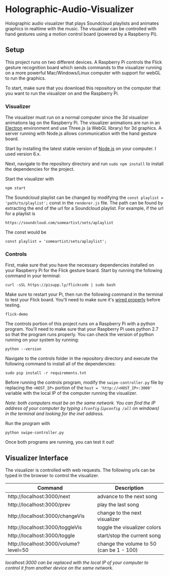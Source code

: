 # Holographic-Audio-Visualizer

Holographic audio visualizer that plays Soundcloud playlists and animates graphics in realtime with the music. The visualizer can be controlled with hand gestures using a motion control board (powered by a Raspberry Pi). 

## Setup

This project runs on two different devices. A Raspberry Pi controls the Flick gesture recognition board which sends commands to the visualizer running on a more powerful Mac/Windows/Linux computer with support for webGL to run the graphics.

To start, make sure that you download this repository on the computer that you want to run the visualizer on and the Raspberry Pi. 

### Visualizer

The visualizer must run on a normal computer since the 3d visualizer animations lag on the Raspberry Pi. The visualizer animations are run in an [Electron](https://electron.atom.io/) environment and use Three.js (a WebGL library) for 3d graphics. A server running with Node.js allows communication with the hand gesture board. 

Start by installing the latest stable version of [Node.js](https://nodejs.org/en/) on your computer. I used version 6.x.

Next, navigate to the repository directory and run `sudo npm install` to install the dependencies for the project.

Start the visualizer with

```
npm start
```

The Soundcloud playlist can be changed by modifying the `const playlist = 'path/to/playlist';` const in the `renderer.js` file. The path can be found by extracting the end of the url for a Soundcloud playlist. For example, if the url for a playlist is

```
https://soundcloud.com/someartist/sets/aplaylist
```
The const would be 

```
const playlist = 'someartist/sets/aplaylist';
```

### Controls

First, make sure that you have the necessary dependencies installed on your Raspberry Pi for the Flick gesture board. Start by running the following command in your terminal:

```
curl -sSL https://pisupp.ly/flickcode | sudo bash
```

Make sure to restart your Pi, then run the following command in the terminal to test your Flick board. You'll need to make sure it's [wired properly](https://www.pi-supply.com/make/flick-quick-start-faq/) before testing.

```
flick-demo
```

The controls portion of this project runs on a Raspberry Pi with a python program. You'll need to make sure that your Raspberry Pi uses python 2.7 so that the program runs properly. You can check the version of python running on your system by running: 

```
python --version
```

Navigate to the controls folder in the repository directory and execute the following command to install all of the dependencies:

```
sudo pip install -r requirements.txt
```

Before running the controls program, modify the `swipe-controller.py` file by replacing the `<HOST_IP>` portion of the `host = 'http://<HOST_IP>:3000'` variable with the local IP of the computer running the visualizer. 

*Note: both computers must be on the same network. You can find the IP address of your computer by typing `ifconfig` (`ipconfig /all` on windows) in the terminal and looking for the inet address.*

Run the program with

```
python swipe-controller.py
```

Once both programs are running, you can test it out!

## Visualizer Interface

The visualizer is controlled with web requests. The following urls can be typed in the browser to control the visualizer. 

| Command  | Description |
| ------------- | ------------- |
| http://localhost:3000/next  | advance to the next song  
| http://localhost:3000/prev  | play the last song
| http://localhost:3000/changeVis | change to the next visualizer
| http://localhost:3000/toggleVis | toggle the visualizer colors
| http://localhost:3000/toggle | start/stop the current song
| http://localhost:3000/volume?level=50 | change the volume to 50 (can be 1 - 100)

*localhost:3000 can be replaced with the local IP of your computer to control it from another device on the same network.*
